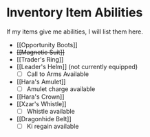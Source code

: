 # Inventory Item Abilities

If my items give me abilities, I will list them here.

* [[Opportunity Boots]]
* ~~[[Magnetic Suit]]~~
* [[Trader's Ring]]
* [[Leader's Helm]] (not currently equipped)
  * [ ] Call to Arms Available
* [[Hara's Amulet]]
  * [ ] Amulet charge available
* [[Hara's Crown]]
* [[Xzar's Whistle]]
  * [ ] Whistle available
* [[Dragonhide Belt]]
  * [ ] Ki regain available